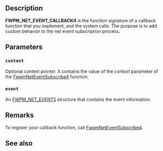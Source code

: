 ## Description

**FWPM_NET_EVENT_CALLBACK4** is the function signature of a callback function that you implement, and the system calls. The purpose is to add custom behavior to the net event subscription process.

## Parameters

### `context`

Optional context pointer. It contains the value of the *context* parameter of the [FwpmNetEventSubscribe4](https://learn.microsoft.com/windows/win32/api/fwpmu/nf-fwpmu-fwpmneteventsubscribe4) function.

### `event`

An [FWPM_NET_EVENT5](https://learn.microsoft.com/windows/win32/api/fwpmtypes/ns-fwpmtypes-fwpm_net_event5) structure that contains the event information.

## Remarks

To register your callback function, call [FwpmNetEventSubscribe4](https://learn.microsoft.com/windows/win32/api/fwpmu/nf-fwpmu-fwpmneteventsubscribe4).

## See also